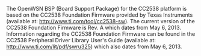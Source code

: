 The OpenWSN BSP (Board Support Package) for the CC2538 platform is based on the
CC2538 Foundation Firmware provided by Texas Instruments (available at:
http://www.ti.com/tool/cc2538-sw). The current version of the CC2538 Foundation
Firmware is Rev. A which dates from May 6, 2013. Information regarding the
CC2538 Foundation Firmware can be found in the CC2538 Peripheral Driver Library
User's Guide (available at: http://www.ti.com/lit/pdf/swru325) which also
dates from May 6, 2013.
